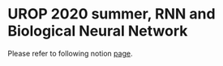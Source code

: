 # UROP 2020 summer, RNN and Biological Neural Network

Please refer to following notion [page](
    https://www.notion.so/UROP-2020-Summer-9a77b81f82814d6bade2b46959dc0250).

